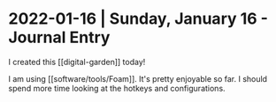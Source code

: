 # 2022-01-16 | Sunday, January 16 - Journal Entry

I created this [[digital-garden]] today!

I am using [[software/tools/Foam]]. It's pretty enjoyable so far. I should spend more time looking at the hotkeys and configurations.

